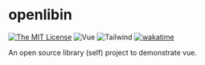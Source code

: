 # openlibin

[![The MIT License](https://img.shields.io/badge/license-MIT-orange.svg?style=flat)](http://opensource.org/licenses/MIT)
![Vue](https://img.shields.io/badge/vue-3.x-blue.svg?style=flat&logo=vue.js)
![Tailwind](https://img.shields.io/badge/tailwind-2.2.6-blueviolet)
[![wakatime](https://wakatime.com/badge/github/sortedcord/openlibin.svg)](https://wakatime.com/badge/github/sortedcord/openlibin)

An open source library (self) project to demonstrate vue.
